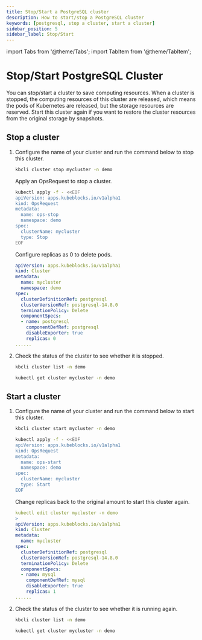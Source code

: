 ```yaml
---
title: Stop/Start a PostgreSQL cluster
description: How to start/stop a PostgreSQL cluster
keywords: [postgresql, stop a cluster, start a cluster]
sidebar_position: 5
sidebar_label: Stop/Start
---
```


import Tabs from '@theme/Tabs';
import TabItem from '@theme/TabItem';

# Stop/Start PostgreSQL Cluster

You can stop/start a cluster to save computing resources. When a cluster is stopped, the computing resources of this cluster are released, which means the pods of Kubernetes are released, but the storage resources are reserved. Start this cluster again if you want to restore the cluster resources from the original storage by snapshots.

## Stop a cluster

1. Configure the name of your cluster and run the command below to stop this cluster.

   <Tabs>

   <TabItem value="kbcli" label="kbcli" default>

   ```bash
   kbcli cluster stop mycluster -n demo
   ```

   </TabItem>

   <TabItem value="OpsRequest" label="OpsRequest">

   Apply an OpsRequest to stop a cluster.

   ```bash
   kubectl apply -f - <<EOF
   apiVersion: apps.kubeblocks.io/v1alpha1
   kind: OpsRequest
   metadata:
     name: ops-stop
     namespace: demo
   spec:
     clusterName: mycluster
     type: Stop
   EOF
   ```

   </TabItem>

   <TabItem value="Edit cluster YAML file" label="Edit cluster YAML file">

   Configure replicas as 0 to delete pods.

   ```yaml
   apiVersion: apps.kubeblocks.io/v1alpha1
   kind: Cluster
   metadata:
     name: mycluster
     namespace: demo
   spec:
     clusterDefinitionRef: postgresql
     clusterVersionRef: postgresql-14.8.0
     terminationPolicy: Delete
     componentSpecs:
     - name: postgresql
       componentDefRef: postgresql
       disableExporter: true  
       replicas: 0
   ......
   ```

   </TabItem>

   </Tabs>

2. Check the status of the cluster to see whether it is stopped.

   <Tabs>

   <TabItem value="kbcli" label="kbcli" default>

   ```bash
   kbcli cluster list -n demo
   ```

   </TabItem>

   <TabItem value="kubectl" label="kubectl">

   ```bash
   kubectl get cluster mycluster -n demo
   ```

   </TabItem>

   </Tabs>

## Start a cluster

1. Configure the name of your cluster and run the command below to start this cluster.

   <Tabs>

   <TabItem value="kbcli" label="kbcli" default>

   ```bash
   kbcli cluster start mycluster -n demo
   ```

   </TabItem>

   <TabItem value="OpsRequest" label="OpsRequest">

   ```bash
   kubectl apply -f - <<EOF
   apiVersion: apps.kubeblocks.io/v1alpha1
   kind: OpsRequest
   metadata:
     name: ops-start
     namespace: demo
   spec:
     clusterName: mycluster
     type: Start
   EOF 
   ```

   </TabItem>
  
   <TabItem value="Edit cluster YAML file" label="Edit cluster YAML file">

   Change replicas back to the original amount to start this cluster again.

   ```yaml
   kubectl edit cluster mycluster -n demo
   >
   apiVersion: apps.kubeblocks.io/v1alpha1
   kind: Cluster
   metadata:
     name: mycluster
   spec:
     clusterDefinitionRef: postgresql
     clusterVersionRef: postgresql-14.8.0
     terminationPolicy: Delete
     componentSpecs:
     - name: mysql
       componentDefRef: mysql
       disableExporter: true
       replicas: 1
   ......
   ```

   </TabItem>

   </Tabs>

2. Check the status of the cluster to see whether it is running again.

   <Tabs>

   <TabItem value="kbcli" label="kbcli" default>

   ```bash
   kbcli cluster list -n demo
   ```

   </TabItem>

   <TabItem value="kubectl" label="kubectl">

   ```bash
   kubectl get cluster mycluster -n demo
   ```

   </TabItem>

   </Tabs>
